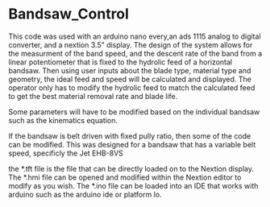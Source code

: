 # Bandsaw_Control
This code was used with an arduino nano every,an ads 1115 analog to digital converter, and a nextion 3.5" display.  The design of the system allows for the measurment of the band speed, and the descent rate of the band from a linear potentiometer that is fixed to the hydrolic feed of a horizontal bandsaw.  Then using user inputs about the blade type, material type and geometry, the ideal feed and speed will be calculated and displayed.  The operator only has to modify the hydrolic feed to match the calculated feed to get the best material removal rate and blade life.

Some parameters will have to be modified based on the individual bandsaw such as the kinematics equation.

If the bandsaw is belt driven with fixed pully ratio, then some of the code can be modified.  This was designed for a bandsaw that has a variable belt speed, specificly the Jet EHB-8VS

the *.tft file is the file that can be directly loaded on to the Nextion display.  The *.hmi file can be opened and modified within the Nextion editor to modify as you wish.  The *.ino file can be loaded into an IDE that works with arduino such as the arduino ide or platform Io.
